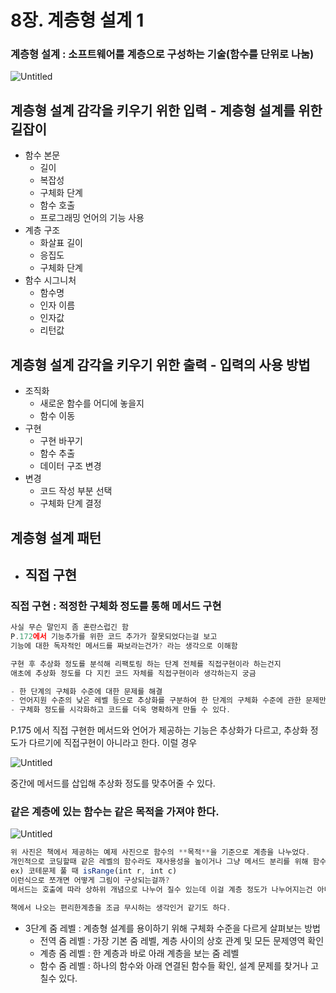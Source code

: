 # 8장. 계층형 설계 1

### 계층형 설계 : 소프트웨어를 계층으로 구성하는 기술(함수를 단위로 나눔)

![Untitled](8%E1%84%8C%E1%85%A1%E1%86%BC%20%E1%84%80%E1%85%A8%E1%84%8E%E1%85%B3%E1%86%BC%E1%84%92%E1%85%A7%E1%86%BC%20%E1%84%89%E1%85%A5%E1%86%AF%E1%84%80%E1%85%A8%201%206d4004695cfa442f825a422f5355abe4/Untitled.png)

## 계층형 설계 감각을 키우기 위한 입력 - 계층형 설계를 위한 길잡이

- 함수 본문
    - 길이
    - 복잡성
    - 구체화 단계
    - 함수 호출
    - 프로그래밍 언어의 기능 사용
- 계층 구조
    - 화살표 길이
    - 응집도
    - 구체화 단계
- 함수 시그니처
    - 함수명
    - 인자 이름
    - 인자값
    - 리턴값

## 계층형 설계 감각을 키우기 위한 출력 - 입력의 사용 방법

- 조직화
    - 새로운 함수를 어디에 놓을지
    - 함수 이동
- 구현
    - 구현 바꾸기
    - 함수 추출
    - 데이터 구조 변경
- 변경
    - 코드 작성 부분 선택
    - 구체화 단계 결정

## 계층형 설계 패턴

- 직접 구현
    - 

### 직접 구현 : 적정한 구체화 정도를 통해 메서드 구현

```jsx
사실 무슨 말인지 좀 혼란스럽긴 함 
P.172에서 기능추가를 위한 코드 추가가 잘못되었다는걸 보고 
기능에 대한 독자적인 메서드를 짜보라는건가? 라는 생각으로 이해함

구현 후 추상화 정도를 분석해 리팩토링 하는 단계 전체를 직접구현이라 하는건지
애초에 추상화 정도를 다 지킨 코드 자체를 직접구현이라 생각하는지 궁금

- 한 단계의 구체화 수준에 대한 문제를 해결
- 언어지원 수준의 낮은 레벨 등으로 추상화를 구분하여 한 단계의 구체화 수준에 관한 문제만 해결
- 구체화 정도를 시각화하고 코드를 더욱 명확하게 만들 수 있다.
```

P.175 에서 직접 구현한 메서드와 언어가 제공하는 기능은 추상화가 다르고, 추상화 정도가 다르기에 직접구현이 아니라고 한다. 이럴 경우 

![Untitled](8%E1%84%8C%E1%85%A1%E1%86%BC%20%E1%84%80%E1%85%A8%E1%84%8E%E1%85%B3%E1%86%BC%E1%84%92%E1%85%A7%E1%86%BC%20%E1%84%89%E1%85%A5%E1%86%AF%E1%84%80%E1%85%A8%201%206d4004695cfa442f825a422f5355abe4/Untitled%201.png)

중간에 메서드를 삽입해 추상화 정도를 맞추어줄 수 있다.

### 같은 계층에 있는 함수는 같은 목적을 가져야 한다.

![Untitled](8%E1%84%8C%E1%85%A1%E1%86%BC%20%E1%84%80%E1%85%A8%E1%84%8E%E1%85%B3%E1%86%BC%E1%84%92%E1%85%A7%E1%86%BC%20%E1%84%89%E1%85%A5%E1%86%AF%E1%84%80%E1%85%A8%201%206d4004695cfa442f825a422f5355abe4/Untitled%202.png)

```jsx
위 사진은 책에서 제공하는 예제 사진으로 함수의 **목적**을 기준으로 계층을 나누었다.
개인적으로 코딩할때 같은 레벨의 함수라도 재사용성을 높이거나 그냥 메서드 분리를 위해 함수를 추출하는 경우가 있다.
ex) 코테문제 풀 때 isRange(int r, int c)
이런식으로 쪼개면 어떻게 그림이 구상되는걸까? 
메서드는 호출에 따라 상하위 개념으로 나누어 질수 있는데 이걸 계층 정도가 나누어지는건 아니라고 생각한다.

책에서 나오는 편리한계층을 조금 무시하는 생각인거 같기도 하다.
```

- 3단계 줌 레벨 : 계층형 설계를 용이하기 위해 구체화 수준을 다르게 살펴보는 방법
    - 전역 줌 레벨 : 가장 기본 줌 레벨, 계층 사이의 상호 관계 및 모든 문제영역 확인
    - 계층 줌 레벨 : 한 계층과 바로 아래 계층을 보는 줌 레벨
    - 함수 줌 레벨 : 하나의 함수와 아래 연결된 함수들 확인, 설계 문제를 찾거나 고칠수 있다.